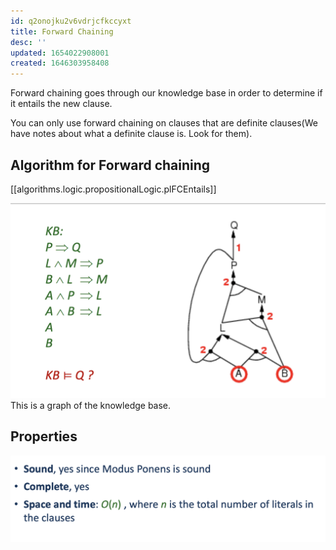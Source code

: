 ```yaml
---
id: q2onojku2v6vdrjcfkccyxt
title: Forward Chaining
desc: ''
updated: 1654022908001
created: 1646303958408
---
```

Forward chaining goes through our knowledge base in order to determine if it entails the new clause. 

You can only use forward chaining on clauses that are definite clauses(We have notes about what a definite clause is. Look for them). 

## Algorithm for Forward chaining
[[algorithms.logic.propositionalLogic.plFCEntails]]

![](./assets/images/2022-03-03-11-39-20.png)
This is a graph of the knowledge base. 

## Properties
![](./assets/images/2022-03-03-11-45-08.png)

